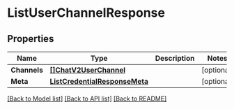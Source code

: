 # ListUserChannelResponse

## Properties

Name | Type | Description | Notes
------------ | ------------- | ------------- | -------------
**Channels** | [**[]ChatV2UserChannel**](ChatV2UserChannel.md) |  |[optional] 
**Meta** | [**ListCredentialResponseMeta**](ListCredentialResponseMeta.md) |  |[optional] 

[[Back to Model list]](../README.md#documentation-for-models) [[Back to API list]](../README.md#documentation-for-api-endpoints) [[Back to README]](../README.md)


